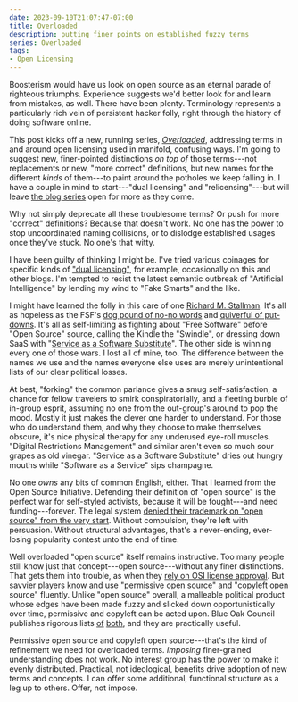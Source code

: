 ```yaml
---
date: 2023-09-10T21:07:47-07:00
title: Overloaded
description: putting finer points on established fuzzy terms
series: Overloaded
tags:
- Open Licensing
---
```


Boosterism would have us look on open source as an eternal parade of righteous triumphs.  Experience suggests we'd better look for and learn from mistakes, as well.  There have been plenty.  Terminology represents a particularly rich vein of persistent hacker folly, right through the history of doing software online.

This post kicks off a new, running series, [_Overloaded_](/series/overloaded), addressing terms in and around open licensing used in manifold, confusing ways.  I'm going to suggest new, finer-pointed distinctions _on top of_ those terms---not replacements or new, "more correct" definitions, but new names for the different _kinds_ of them---to paint around the potholes we keep falling in.  I have a couple in mind to start---"dual licensing" and "relicensing"---but will leave [the blog series](/series/overloaded) open for more as they come.

Why not simply deprecate all these troublesome terms?  Or push for more "correct" definitions?  Because that doesn't work.  No one has the power to stop uncoordinated naming collisions, or to dislodge established usages once they've stuck.  No one's that witty.

I have been guilty of thinking I might be.  I've tried various coinages for specific kinds of ["dual licensing"](https://duallicensing.com), for example, occasionally on this and other blogs.  I'm tempted to resist the latest semantic outbreak of "Artificial Intelligence" by lending my wind to "Fake Smarts" and the like.

I might have learned the folly in this care of one [Richard M. Stallman](https://en.wikipedia.org/wiki/Richard_Stallman).  It's all as hopeless as the FSF's [dog pound of no-no words](https://www.gnu.org/philosophy/words-to-avoid.html) and [quiverful of put-downs](https://www.gnu.org/philosophy/why-call-it-the-swindle.html).  It's all as self-limiting as fighting about "Free Software" before "Open Source" source, calling the Kindle the "Swindle", or dressing down SaaS with "[Service as a Software Substitute](https://www.gnu.org/philosophy/who-does-that-server-really-serve.en.html)".  The other side is winning every one of those wars.  I lost all of mine, too.  The difference between the names we use and the names everyone else uses are merely unintentional lists of our clear political losses.

At best, "forking" the common parlance gives a smug self-satisfaction, a chance for fellow travelers to smirk conspiratorially, and a fleeting burble of in-group esprit, assuming no one from the out-group's around to pop the mood.  Mostly it just makes the clever one harder to understand.  For those who do understand them, and why they choose to make themselves obscure, it's nice physical therapy for any underused eye-roll muscles.  "Digital Restrictions Management" and similar aren't even so much sour grapes as old vinegar.  "Service as a Software Substitute" dries out hungry mouths while "Software as a Service" sips champagne.

No one _owns_ any bits of common English, either.  That I learned from the Open Source Initiative.  Defending their definition of "open source" is the perfect war for self-styled activists, because it will be fought---and need funding---forever.  The legal system [denied their trademark on "open source" from the very start](https://writing.kemitchell.com/2020/05/11/Open-Source-Property).  Without compulsion, they're left with persuasion.  Without structural advantages, that's a never-ending, ever-losing popularity contest unto the end of time.

Well overloaded "open source" itself remains instructive.  Too many people still know just that concept---open source---without any finer distinctions.  That gets them into trouble, as when they [rely on OSI license approval](https://writing.kemitchell.com/2019/05/05/Rely-on-OSI).  But savvier players know and use "permissive open source" and "copyleft open source" fluently.  Unlike "open source" overall, a malleable political product whose edges have been made fuzzy and slicked down opportunistically over time, permissive and copyleft can be acted upon.  Blue Oak Council publishes rigorous lists [of](https://blueoakcouncil.org/list) [both](https://blueoakcouncil.org/copyleft#copyleft-families), and they are practically useful.

Permissive open source and copyleft open source---that's the kind of refinement we need for overloaded terms.  _Imposing_ finer-grained understanding does not work.  No interest group has the power to make it evenly distributed.  Practical, not ideological, benefits drive adoption of new terms and concepts.  I can offer some additional, functional structure as a leg up to others.  Offer, not impose.

